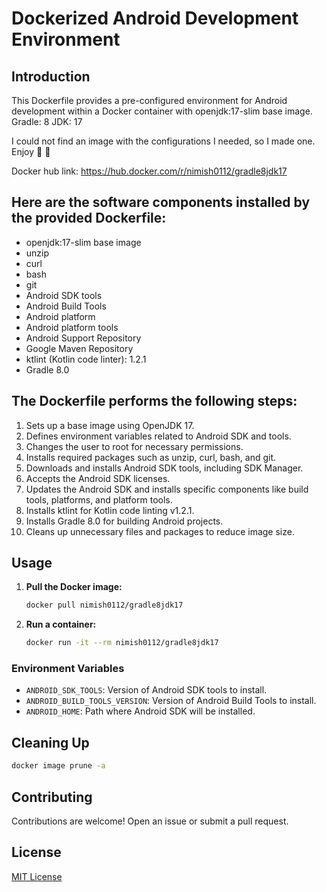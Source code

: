 # Dockerized Android Development Environment

## Introduction
This Dockerfile provides a pre-configured environment for Android development within a Docker container  with openjdk:17-slim base image. 
Gradle: 8
JDK: 17

I could not find an image with the configurations I needed, so I made one. 
Enjoy :tada: :tada:

Docker hub link: https://hub.docker.com/r/nimish0112/gradle8jdk17

## Here are the software components installed by the provided Dockerfile:

- openjdk:17-slim base image
- unzip
- curl
- bash
- git
- Android SDK tools
- Android Build Tools
- Android platform
- Android platform tools
- Android Support Repository
- Google Maven Repository
- ktlint (Kotlin code linter): 1.2.1
- Gradle 8.0

## The Dockerfile performs the following steps:

1. Sets up a base image using OpenJDK 17.
2. Defines environment variables related to Android SDK and tools.
3. Changes the user to root for necessary permissions.
4. Installs required packages such as unzip, curl, bash, and git.
5. Downloads and installs Android SDK tools, including SDK Manager.
6. Accepts the Android SDK licenses.
7. Updates the Android SDK and installs specific components like build tools, platforms, and platform tools.
8. Installs ktlint for Kotlin code linting v1.2.1.
9. Installs Gradle 8.0 for building Android projects.
10. Cleans up unnecessary files and packages to reduce image size.

## Usage
1. **Pull the Docker image:**
   ```bash
   docker pull nimish0112/gradle8jdk17
   ```
2. **Run a container:**
   ```bash
   docker run -it --rm nimish0112/gradle8jdk17
    ```
### Environment Variables

- `ANDROID_SDK_TOOLS`: Version of Android SDK tools to install.
- `ANDROID_BUILD_TOOLS_VERSION`: Version of Android Build Tools to install.
- `ANDROID_HOME`: Path where Android SDK will be installed.
## Cleaning Up
```bash
docker image prune -a
```

## Contributing
Contributions are welcome! Open an issue or submit a pull request.

## License

[MIT License](LICENSE)
